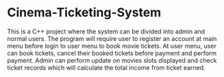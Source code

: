 # Cinema-Ticketing-System
This is a C++ project where the system can be divided into admin and
normal users. The program will require user to register an account at main
menu before login to user menu to book movie tickets. At user menu, user
can book tickets, cancel their booked tickets before payment and
perform payment. Admin can perform update on movies slots displayed
and check ticket records which will calculate the total income from
ticket earned.
